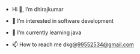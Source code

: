- Hi 👋, I’m dhirajkumar
- 👀 I’m interested in software development
- 🌱 I’m currently learning java

- 📫 How to reach me dkg@99552534@gmail.com

<!---
dhirajkumar-07/dhirajkumar-07 is a ✨ special ✨ repository because its `README.md` (this file) appears on your GitHub profile.
You can click the Preview link to take a look at your changes.
--->
